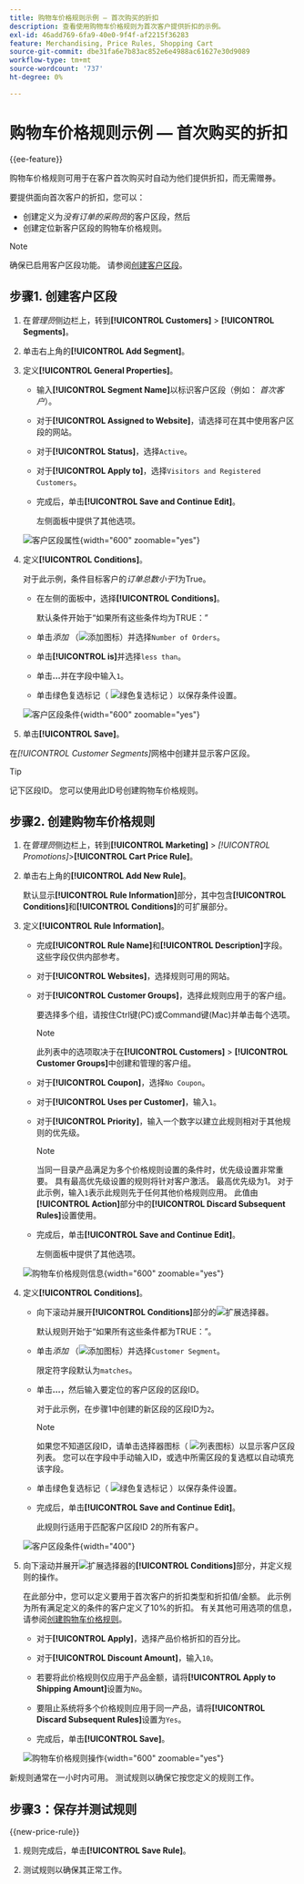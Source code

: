 ```yaml
---
title: 购物车价格规则示例 — 首次购买的折扣
description: 查看使用购物车价格规则为首次客户提供折扣的示例。
exl-id: 46add769-6fa9-40e0-9f4f-af2215f36283
feature: Merchandising, Price Rules, Shopping Cart
source-git-commit: dbe31fa6e7b83ac852e6e4988ac61627e30d9089
workflow-type: tm+mt
source-wordcount: '737'
ht-degree: 0%

---
```


# 购物车价格规则示例 — 首次购买的折扣

{{ee-feature}}

购物车价格规则可用于在客户首次购买时自动为他们提供折扣，而无需赠券。

要提供面向首次客户的折扣，您可以：

- 创建定义为&#x200B;_没有订单的采购员_&#x200B;的客户区段，然后
- 创建定位新客户区段的购物车价格规则。

>[!NOTE]
>
>确保已启用客户区段功能。 请参阅[创建客户区段](../customers/customer-segment-create.md)。

## 步骤1. 创建客户区段

1. 在&#x200B;_管理员_&#x200B;侧边栏上，转到&#x200B;**[!UICONTROL Customers]** > **[!UICONTROL Segments]**。

1. 单击右上角的&#x200B;**[!UICONTROL Add Segment]**。

1. 定义&#x200B;**[!UICONTROL General Properties]**。

   - 输入&#x200B;**[!UICONTROL Segment Name]**&#x200B;以标识客户区段（例如： _首次客户_）。

   - 对于&#x200B;**[!UICONTROL Assigned to Website]**，请选择可在其中使用客户区段的网站。

   - 对于&#x200B;**[!UICONTROL Status]**，选择`Active`。

   - 对于&#x200B;**[!UICONTROL Apply to]**，选择`Visitors and Registered Customers`。

   - 完成后，单击&#x200B;**[!UICONTROL Save and Continue Edit]**。

     左侧面板中提供了其他选项。

   ![客户区段属性](./assets/customer-segment-first-time.png){width="600" zoomable="yes"}

1. 定义&#x200B;**[!UICONTROL Conditions]**。

   对于此示例，条件目标客户的&#x200B;_订单总数小于1_&#x200B;为True。

   - 在左侧的面板中，选择&#x200B;**[!UICONTROL Conditions]**。

     默认条件开始于“如果所有这些条件均为TRUE：”

   - 单击&#x200B;_添加_ （![添加图标](../assets/icon-add-green-circle.png)）并选择`Number of Orders`。

   - 单击&#x200B;**[!UICONTROL is]**&#x200B;并选择`less than`。

   - 单击&#x200B;**...**&#x200B;并在字段中输入`1`。

   - 单击绿色复选标记（ ![绿色复选标记](../assets/icon-checkmark-green-circle.png) ）以保存条件设置。

   ![客户区段条件](./assets/customer-segment-first-time-condition.png){width="600" zoomable="yes"}

1. 单击&#x200B;**[!UICONTROL Save]**。

在&#x200B;_[!UICONTROL Customer Segments]_&#x200B;网格中创建并显示客户区段。

>[!TIP]
>
>记下区段ID。 您可以使用此ID号创建购物车价格规则。

## 步骤2. 创建购物车价格规则

1. 在&#x200B;_管理员_&#x200B;侧边栏上，转到&#x200B;**[!UICONTROL Marketing]** > _[!UICONTROL Promotions]_>**[!UICONTROL Cart Price Rule]**。

1. 单击右上角的&#x200B;**[!UICONTROL Add New Rule]**。

   默认显示&#x200B;**[!UICONTROL Rule Information]**&#x200B;部分，其中包含&#x200B;**[!UICONTROL Conditions]**&#x200B;和&#x200B;**[!UICONTROL Conditions]**&#x200B;的可扩展部分。

1. 定义&#x200B;**[!UICONTROL Rule Information]**。

   - 完成&#x200B;**[!UICONTROL Rule Name]**&#x200B;和&#x200B;**[!UICONTROL Description]**&#x200B;字段。 这些字段仅供内部参考。

   - 对于&#x200B;**[!UICONTROL Websites]**，选择规则可用的网站。

   - 对于&#x200B;**[!UICONTROL Customer Groups]**，选择此规则应用于的客户组。

     要选择多个组，请按住Ctrl键(PC)或Command键(Mac)并单击每个选项。

     >[!NOTE]
     >
     >此列表中的选项取决于在&#x200B;**[!UICONTROL Customers]** > **[!UICONTROL Customer Groups]**&#x200B;中创建和管理的客户组。

   - 对于&#x200B;**[!UICONTROL Coupon]**，选择`No Coupon`。

   - 对于&#x200B;**[!UICONTROL Uses per Customer]**，输入`1`。

   - 对于&#x200B;**[!UICONTROL Priority]**，输入一个数字以建立此规则相对于其他规则的优先级。

     >[!NOTE]
     >
     >当同一目录产品满足为多个价格规则设置的条件时，优先级设置非常重要。 具有最高优先级设置的规则将针对客户激活。 最高优先级为1。 对于此示例，输入`1`表示此规则先于任何其他价格规则应用。 此值由&#x200B;**[!UICONTROL Action]**&#x200B;部分中的&#x200B;**[!UICONTROL Discard Subsequent Rules]**&#x200B;设置使用。

   - 完成后，单击&#x200B;**[!UICONTROL Save and Continue Edit]**。

     左侧面板中提供了其他选项。

   ![购物车价格规则信息](./assets/rule-information-first-time.png){width="600" zoomable="yes"}

1. 定义&#x200B;**[!UICONTROL Conditions]**。

   - 向下滚动并展开&#x200B;**[!UICONTROL Conditions]**&#x200B;部分的![扩展选择器](../assets/icon-display-expand.png)。

     默认规则开始于“如果所有这些条件都为TRUE：”。

   - 单击&#x200B;_添加_ （![添加图标](../assets/icon-add-green-circle.png)）并选择`Customer Segment`。

     限定符字段默认为`matches`。

   - 单击&#x200B;**...**，然后输入要定位的客户区段的区段ID。

     对于此示例，在步骤1中创建的新区段的区段ID为`2`。

     >[!NOTE]
     >
     >如果您不知道区段ID，请单击选择器图标（ ![列表图标](../assets/icon-list-chooser.png)）以显示客户区段列表。 您可以在字段中手动输入ID，或选中所需区段的复选框以自动填充该字段。

   - 单击绿色复选标记（ ![绿色复选标记](../assets/icon-checkmark-green-circle.png) ）以保存条件设置。

   - 完成后，单击&#x200B;**[!UICONTROL Save and Continue Edit]**。

     此规则行适用于匹配客户区段ID 2的所有客户。

   ![客户区段条件](./assets/customer-segment-matches.png){width="400"}

1. 向下滚动并展开![扩展选择器](../assets/icon-display-expand.png)的&#x200B;**[!UICONTROL Conditions]**&#x200B;部分，并定义规则的操作。

   在此部分中，您可以定义要用于首次客户的折扣类型和折扣值/金额。 此示例为所有满足定义的条件的客户定义了10%的折扣。 有关其他可用选项的信息，请参阅[创建购物车价格规则](price-rules-cart-create.md)。

   - 对于&#x200B;**[!UICONTROL Apply]**，选择产品价格折扣的百分比。

   - 对于&#x200B;**[!UICONTROL Discount Amount]**，输入`10`。

   - 若要将此价格规则仅应用于产品金额，请将&#x200B;**[!UICONTROL Apply to Shipping Amount]**&#x200B;设置为`No`。

   - 要阻止系统将多个价格规则应用于同一产品，请将&#x200B;**[!UICONTROL Discard Subsequent Rules]**&#x200B;设置为`Yes`。

   - 完成后，单击&#x200B;**[!UICONTROL Save]**。

   ![购物车价格规则操作](./assets/actions-first-time.png){width="600" zoomable="yes"}

新规则通常在一小时内可用。 测试规则以确保它按您定义的规则工作。

## 步骤3：保存并测试规则

{{new-price-rule}}

1. 规则完成后，单击&#x200B;**[!UICONTROL Save Rule]**。

1. 测试规则以确保其正常工作。
